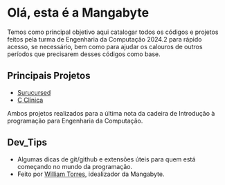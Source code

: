 # Olá, esta é a Mangabyte
Temos como principal objetivo aqui catalogar todos os códigos e projetos feitos pela turma de Engenharia da Computação 2024.2 para rápido acesso, se necessário, bem como para ajudar os calouros de outros períodos que precisarem desses códigos como base.

## Principais Projetos
- [Surucursed](https://github.com/mangabyte/surucursed)
- [C Clínica](https://github.com/mangabyte/ProjetoCClinica)     

Ambos projetos realizados para a última nota da cadeira de Introdução à programação para Engenharia da Computação.

## Dev_Tips
- Algumas dicas de git/github e extensões úteis para quem está começando no mundo da programação.  
- Feito por [William Torres](https://github.com/williamtorres1), idealizador da Mangabyte.
